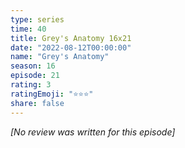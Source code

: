 ```yaml
---
type: series
time: 40
title: Grey's Anatomy 16x21
date: "2022-08-12T00:00:00"
name: "Grey's Anatomy"
season: 16
episode: 21
rating: 3
ratingEmoji: "⭐️⭐️⭐️"
share: false
---
```


_[No review was written for this episode]_
